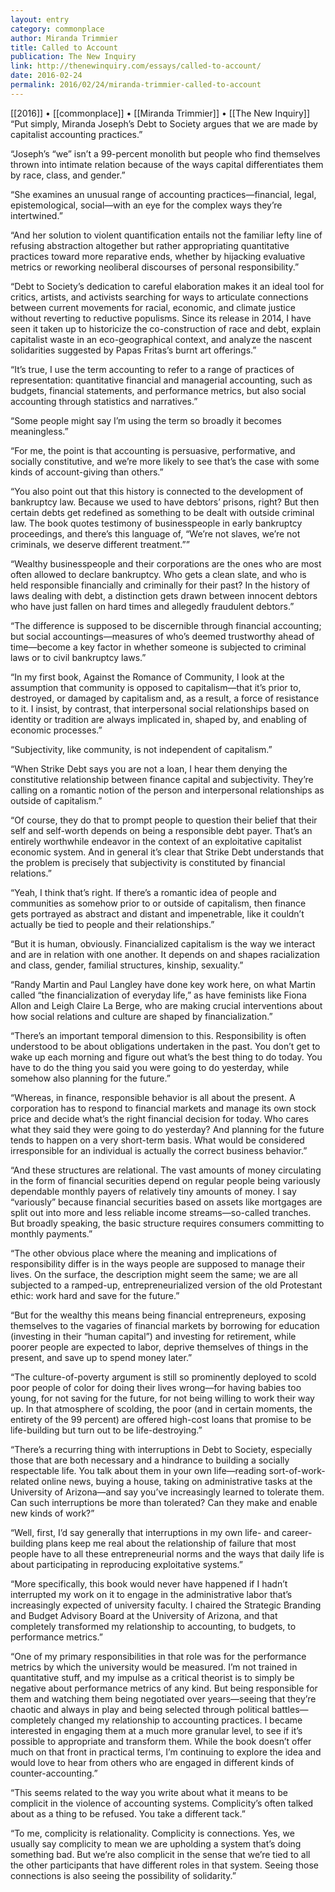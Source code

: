 ```yaml
---
layout: entry
category: commonplace
author: Miranda Trimmier
title: Called to Account
publication: The New Inquiry
link: http://thenewinquiry.com/essays/called-to-account/
date: 2016-02-24
permalink: 2016/02/24/miranda-trimmier-called-to-account
---
```


[[2016]] • [[commonplace]] • [[Miranda Trimmier]] • [[The New Inquiry]]
 
“Put simply, Miranda Joseph’s Debt to Society argues that we are made by capitalist accounting practices.”

“Joseph’s “we” isn’t a 99-percent monolith but people who find themselves thrown into intimate relation because of the ways capital differentiates them by race, class, and gender.”

“She examines an unusual range of accounting practices—financial, legal, epistemological, social—with an eye for the complex ways they’re intertwined.”

“And her solution to violent quantification entails not the familiar lefty line of refusing abstraction altogether but rather appropriating quantitative practices toward more reparative ends, whether by hijacking evaluative metrics or reworking neoliberal discourses of personal responsibility.”

“Debt to Society’s dedication to careful elaboration makes it an ideal tool for critics, artists, and activists searching for ways to articulate connections between current movements for racial, economic, and climate justice without reverting to reductive populisms. Since its release in 2014, I have seen it taken up to historicize the co-construction of race and debt, explain capitalist waste in an eco-geographical context, and analyze the nascent solidarities suggested by Papas Fritas’s burnt art offerings.”

“It’s true, I use the term accounting to refer to a range of practices of representation: quantitative financial and managerial accounting, such as budgets, financial statements, and performance metrics, but also social accounting through statistics and narratives.”

“Some people might say I’m using the term so broadly it becomes meaningless.”

“For me, the point is that accounting is persuasive, performative, and socially constitutive, and we’re more likely to see that’s the case with some kinds of account-giving than others.”

“You also point out that this history is connected to the development of bankruptcy law. Because we used to have debtors’ prisons, right? But then certain debts get redefined as something to be dealt with outside criminal law. The book quotes testimony of businesspeople in early bankruptcy proceedings, and there’s this language of, “We’re not slaves, we’re not criminals, we deserve different treatment.””

“Wealthy businesspeople and their corporations are the ones who are most often allowed to declare bankruptcy. Who gets a clean slate, and who is held responsible financially and criminally for their past? In the history of laws dealing with debt, a distinction gets drawn between innocent debtors who have just fallen on hard times and allegedly fraudulent debtors.”

“The difference is supposed to be discernible through financial accounting; but social accountings—measures of who’s deemed trustworthy ahead of time—become a key factor in whether someone is subjected to criminal laws or to civil bankruptcy laws.”

“In my first book, Against the Romance of Community, I look at the assumption that community is opposed to capitalism—that it’s prior to, destroyed, or damaged by capitalism and, as a result, a force of resistance to it. I insist, by contrast, that interpersonal social relationships based on identity or tradition are always implicated in, shaped by, and enabling of economic processes.”

“Subjectivity, like community, is not independent of capitalism.”

“When Strike Debt says you are not a loan, I hear them denying the constitutive relationship between finance capital and subjectivity. They’re calling on a romantic notion of the person and interpersonal relationships as outside of capitalism.”

“Of course, they do that to prompt people to question their belief that their self and self-worth depends on being a responsible debt payer. That’s an entirely worthwhile endeavor in the context of an exploitative capitalist economic system. And in general it’s clear that Strike Debt understands that the problem is precisely that subjectivity is constituted by financial relations.”

“Yeah, I think that’s right. If there’s a romantic idea of people and communities as somehow prior to or outside of capitalism, then finance gets portrayed as abstract and distant and impenetrable, like it couldn’t actually be tied to people and their relationships.”

“But it is human, obviously. Financialized capitalism is the way we interact and are in relation with one another. It depends on and shapes racialization and class, gender, familial structures, kinship, sexuality.”

“Randy Martin and Paul Langley have done key work here, on what Martin called “the financialization of everyday life,” as have feminists like Fiona Allon and Leigh Claire La Berge, who are making crucial interventions about how social relations and culture are shaped by financialization.”

“There’s an important temporal dimension to this. Responsibility is often understood to be about obligations undertaken in the past. You don’t get to wake up each morning and figure out what’s the best thing to do today. You have to do the thing you said you were going to do yesterday, while somehow also planning for the future.”

“Whereas, in finance, responsible behavior is all about the present. A corporation has to respond to financial markets and manage its own stock price and decide what’s the right financial decision for today. Who cares what they said they were going to do yesterday? And planning for the future tends to happen on a very short-term basis. What would be considered irresponsible for an individual is actually the correct business behavior.”

“And these structures are relational. The vast amounts of money circulating in the form of financial securities depend on regular people being variously dependable monthly payers of relatively tiny amounts of money. I say “variously” because financial securities based on assets like mortgages are split out into more and less reliable income streams—so-called tranches. But broadly speaking, the basic structure requires consumers committing to monthly payments.”

“The other obvious place where the meaning and implications of responsibility differ is in the ways people are supposed to manage their lives. On the surface, the description might seem the same; we are all subjected to a ramped-up, entrepreneurialized version of the old Protestant ethic: work hard and save for the future.”

“But for the wealthy this means being financial entrepreneurs, exposing themselves to the vagaries of financial markets by borrowing for education (investing in their “human capital”) and investing for retirement, while poorer people are expected to labor, deprive themselves of things in the present, and save up to spend money later.”

“The culture-of-poverty argument is still so prominently deployed to scold poor people of color for doing their lives wrong—for having babies too young, for not saving for the future, for not being willing to work their way up. In that atmosphere of scolding, the poor (and in certain moments, the entirety of the 99 percent) are offered high-cost loans that promise to be life-building but turn out to be life-destroying.”

“There’s a recurring thing with interruptions in Debt to Society, especially those that are both necessary and a hindrance to building a socially respectable life. You talk about them in your own life—­reading sort-of-work-related online news, buying a house, taking on administrative tasks at the University of Arizona—and say you’ve increasingly learned to tolerate them. Can such interruptions be more than tolerated? Can they make and enable new kinds of work?”

“Well, first, I’d say generally that interruptions in my own life- and career-building plans keep me real about the relationship of failure that most people have to all these entrepreneurial norms and the ways that daily life is about participating in reproducing exploitative systems.”

“More specifically, this book would never have happened if I hadn’t interrupted my work on it to engage in the administrative labor that’s increasingly expected of university faculty. I chaired the Strategic Branding and Budget Advisory Board at the University of Arizona, and that completely transformed my relationship to accounting, to budgets, to performance metrics.”

“One of my primary responsibilities in that role was for the performance metrics by which the university would be measured. I’m not trained in quantitative stuff, and my impulse as a critical theorist is to simply be negative about performance metrics of any kind. But being responsible for them and watching them being negotiated over years—seeing that they’re chaotic and always in play and being selected through political ­battles—completely changed my relationship to accounting practices. I became interested in engaging them at a much more granular level, to see if it’s possible to appropriate and transform them. While the book doesn’t offer much on that front in practical terms, I’m continuing to explore the idea and would love to hear from others who are engaged in different kinds of counter-­accounting.”

“This seems related to the way you write about what it means to be complicit in the violence of accounting systems. Complicity’s often talked about as a thing to be refused. You take a different tack.”

“To me, complicity is relationality. Complicity is connections. Yes, we usually say complicity to mean we are upholding a system that’s doing something bad. But we’re also complicit in the sense that we’re tied to all the other participants that have different roles in that system. Seeing those connections is also seeing the possibility of solidarity.”
